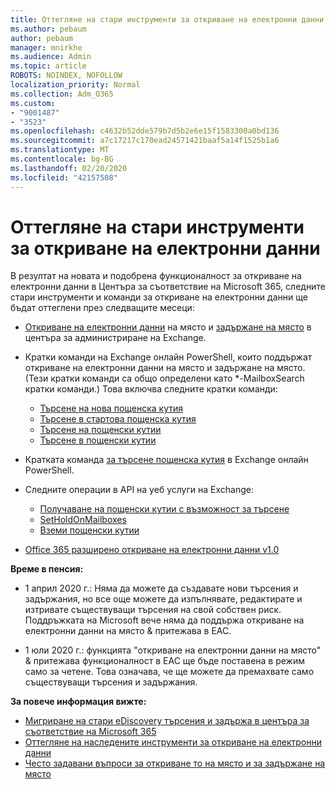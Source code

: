 ```yaml
---
title: Оттегляне на стари инструменти за откриване на електронни данни
ms.author: pebaum
author: pebaum
manager: mnirkhe
ms.audience: Admin
ms.topic: article
ROBOTS: NOINDEX, NOFOLLOW
localization_priority: Normal
ms.collection: Adm_O365
ms.custom:
- "9001487"
- "3523"
ms.openlocfilehash: c4632b52dde579b7d5b2e6e15f1583300a0bd136
ms.sourcegitcommit: a7c17217c170ead24571421baaf5a14f1525b1a6
ms.translationtype: MT
ms.contentlocale: bg-BG
ms.lasthandoff: 02/20/2020
ms.locfileid: "42157508"
---
```

# <a name="retirement-of-legacy-ediscovery-tools"></a>Оттегляне на стари инструменти за откриване на електронни данни

В резултат на новата и подобрена функционалност за откриване на електронни данни в Центъра за съответствие на Microsoft 365, следните стари инструменти и команди за откриване на електронни данни ще бъдат оттеглени през следващите месеци:

- [Откриване на електронни данни](https://docs.microsoft.com/exchange/security-and-compliance/in-place-ediscovery/in-place-ediscovery) на място и [задържане на място](https://docs.microsoft.com/exchange/security-and-compliance/create-or-remove-in-place-holds) в центъра за администриране на Exchange.

- Кратки команди на Exchange онлайн PowerShell, които поддържат откриване на електронни данни на място и задържане на място. (Тези кратки команди са общо определени като *-MailboxSearch кратки команди.) Това включва следните кратки команди:

    - [Търсене на нова пощенска кутия](https://docs.microsoft.com/powershell/module/exchange/policy-and-compliance-content-search/new-mailboxsearch)
    - [Търсене в стартова пощенска кутия](https://docs.microsoft.com/powershell/module/exchange/policy-and-compliance-content-search/start-mailboxsearch)
    - [Търсене на пощенски кутии](https://docs.microsoft.com/powershell/module/exchange/policy-and-compliance-content-search/stop-mailboxsearch)
    - [Търсене в пощенски кутии](https://docs.microsoft.com/powershell/module/exchange/policy-and-compliance-content-search/set-mailboxsearch)

- Кратката команда [за търсене пощенска кутия](https://docs.microsoft.com/powershell/module/exchange/mailboxes/search-mailbox?view=exchange-ps) в Exchange онлайн PowerShell.
- Следните операции в API на уеб услуги на Exchange:
    - [Получаване на пощенски кутии с възможност за търсене](https://docs.microsoft.com/exchange/client-developer/web-service-reference/getsearchablemailboxes-operation)
    - [SetHoldOnMailboxes](https://docs.microsoft.com/exchange/client-developer/web-service-reference/setholdonmailboxes-operation)
    - [Вземи пощенски кутии](https://docs.microsoft.com/exchange/client-developer/web-service-reference/getholdonmailboxes-operation)

- [Office 365 разширено откриване на електронни данни v1.0](https://docs.microsoft.com/en-us/microsoft-365/compliance/office-365-advanced-ediscovery)

**Време в пенсия:**
- 1 април 2020 г.: Няма да можете да създавате нови търсения и задържания, но все още можете да изпълнявате, редактирате и изтривате съществуващи търсения на свой собствен риск. Поддръжката на Microsoft вече няма да поддържа откриване на електронни данни на място & притежава в EAC.

- 1 юли 2020 г.: функцията "откриване на електронни данни на място" & притежава функционалност в EAC ще бъде поставена в режим само за четене. Това означава, че ще можете да премахвате само съществуващи търсения и задържания.

**За повече информация вижте:**

 - [Мигриране на стари eDiscovery търсения и задържа в центъра за съответствие на Microsoft 365](https://docs.microsoft.com/en-us/microsoft-365/compliance/migrate-legacy-ediscovery-searches-and-holds)
 - [Оттегляне на наследените инструменти за откриване на електронни данни](https://docs.microsoft.com/en-us/microsoft-365/compliance/legacy-ediscovery-retirement)
 - [Често задавани въпроси за откриване то на място и за задържане на място](https://docs.microsoft.com/en-us/microsoft-365/compliance/legacy-ediscovery-retirement#faqs-about-in-place-ediscovery-and-in-place-holds)



